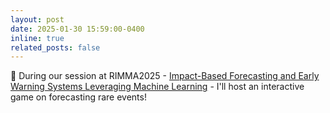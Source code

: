 ```yaml
---
layout: post
date: 2025-01-30 15:59:00-0400
inline: true
related_posts: false
---
```


:sunrise_over_mountains: During our session at RIMMA2025 - [Impact-Based Forecasting and Early Warning Systems Leveraging Machine Learning](https://www.oeschger.unibe.ch/services/events/conferences/past_conferences/rimma2025/announcement/index_eng.html) - I'll host an interactive game on forecasting rare events!
